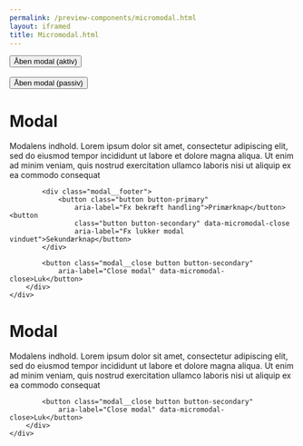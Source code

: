 ```yaml
--- 
permalink: /preview-components/micromodal.html
layout: iframed 
title: Micromodal.html
---
```

<div class="container">
    <button class="button button-primary"
        data-micromodal-trigger="modal-active">Åben modal (aktiv)</button>
    <br>
    <br>
    <button class="button button-primary"
        data-micromodal-trigger="modal-passive">Åben modal
        (passiv)</button>
    <div class="styleguide-spacer-modals"></div>
</div>

<div class="modal" id="modal-active" aria-hidden="true">
    <div class="modal__overlay bg-modal" tabindex="-1"
        data-micromodal-close>
        <div class="modal__container" role="dialog" aria-modal="true"
            aria-labelledby="modal-title-1">
            <div class="modal__header">
                <h1 class="modal__title h2" id="modal-title-1">
                    Modal
                </h1>
            </div>
            <div class="modal__content">
                <p>Modalens indhold. Lorem ipsum dolor sit amet,
                    consectetur adipiscing elit, sed do eiusmod tempor
                    incididunt ut labore et dolore magna aliqua. Ut enim ad
                    minim veniam, quis nostrud exercitation ullamco laboris
                    nisi ut aliquip ex ea commodo consequat</p>
            </div>

            <div class="modal__footer">
                <button class="button button-primary"
                    aria-label="Fx bekræft handling">Primærknap</button><button
                    class="button button-secondary" data-micromodal-close
                    aria-label="Fx lukker modal vinduet">Sekundærknap</button>
            </div>

            <button class="modal__close button button-secondary"
                aria-label="Close modal" data-micromodal-close>Luk</button>
        </div>
    </div>
</div>

<div class="modal" id="modal-passive" aria-hidden="true">
    <div class="modal__overlay bg-modal" tabindex="-1"
        data-micromodal-close>
        <div class="modal__container" role="dialog" aria-modal="true"
            aria-labelledby="modal-title-2">
            <div class="modal__header">
                <h1 class="modal__title h2" id="modal-title-2">
                    Modal
                </h1>
            </div>
            <div class="modal__content">
                <p>Modalens indhold. Lorem ipsum dolor sit amet,
                    consectetur adipiscing elit, sed do eiusmod tempor
                    incididunt ut labore et dolore magna aliqua. Ut enim ad
                    minim veniam, quis nostrud exercitation ullamco laboris
                    nisi ut aliquip ex ea commodo consequat</p>
            </div>

            <button class="modal__close button button-secondary"
                aria-label="Close modal" data-micromodal-close>Luk</button>
        </div>
    </div>
</div>